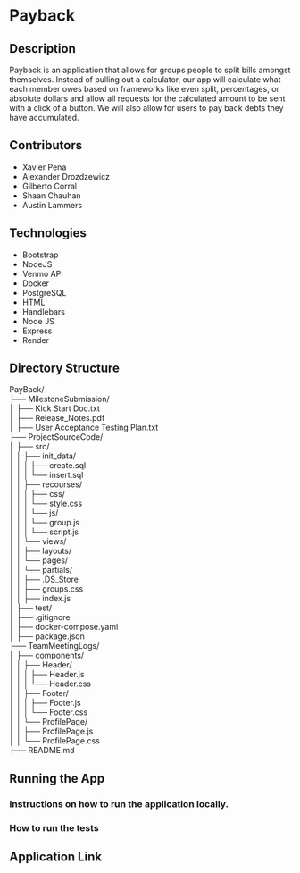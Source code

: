 # Payback
## Description
Payback is an application that allows for groups people to split bills amongst themselves. Instead of pulling out a calculator, our app will calculate what each member owes based on frameworks like even split, percentages, or absolute dollars and allow all requests for the calculated amount to be sent with a click of a button. We will also allow for users to pay back debts they have accumulated.

## Contributors

- Xavier Pena
- Alexander Drozdzewicz 
- Gilberto Corral
- Shaan Chauhan
- Austin Lammers 

## Technologies
- Bootstrap
- NodeJS
- Venmo API
- Docker
- PostgreSQL
- HTML
- Handlebars
- Node JS
- Express
- Render

## Directory Structure
PayBack/  
├── MilestoneSubmission/  
│   ├── Kick Start Doc.txt    
│   ├── Release_Notes.pdf  
│   ├── User Acceptance Testing Plan.txt  
├── ProjectSourceCode/  
│   ├── src/  
│   │   ├── init_data/  
│   │   │   ├── create.sql    
│   │   │   └── insert.sql    
│   │   ├── recourses/  
│   │   │   ├── css/  
│   │   │       └── style.css  
│   │   │   └── js/  
│   │   │       └── group.js    
│   │   │       └── script.js    
│   │   └── views/  
│   │       ├── layouts/    
│   │       └── pages/  
│   │       └── partials/  
│   │   ├── .DS_Store  
│   │   ├── groups.css  
│   │   ├── index.js  
│   ├── test/  
│   ├── .gitignore  
│   ├── docker-compose.yaml  
│   ├── package.json  
├── TeamMeetingLogs/  
│   ├── components/  
│   │   ├── Header/  
│   │   │   ├── Header.js  
│   │   │   └── Header.css  
│   │   ├── Footer/  
│   │   │   ├── Footer.js  
│   │   │   └── Footer.css  
│   │   └── ProfilePage/  
│   │       ├── ProfilePage.js  
│   │       └── ProfilePage.css  
├── README.md  
## Running the App
### Instructions on how to run the application locally.
### How to run the tests
## Application Link
